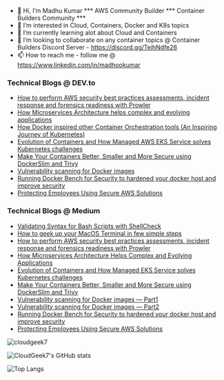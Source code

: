 - 👋 Hi, I’m Madhu Kumar *** AWS Community Builder *** Container Builders Community ***
- 👀 I’m interested in Cloud, Containers, Docker and K8s topics
- 🌱 I’m currently learning alot about Cloud and Containers
- 💞️ I’m looking to collaborate on any container topics @ Container Builders Discord Server - https://discord.gg/TejhNdfe26
- 📫 How to reach me - follow me @ https://www.linkedin.com/in/madhookumar

<!---
cloudgeek7/cloudgeek7 is a ✨ special ✨ repository because its `README.md` (this file) appears on your GitHub profile.
You can click the Preview link to take a look at your changes.
--->

### Technical Blogs @ DEV.to
<!-- BLOG-POST-LIST:START -->
- [How to perform AWS security best practices assessments, incident response and forensics readiness with Prowler](https://dev.to/aws-builders/how-to-perform-aws-security-best-practices-assessments-incident-response-and-forensics-readiness-with-prowler-14kc)
- [How Microservices Architecture helps complex and evolving applications](https://dev.to/docker/how-microservices-architecture-helps-complex-and-evolving-applications-5c5)
- [How Docker inspired other Container Orchestration tools (An Inspiring Journey of Kubernetes)](https://dev.to/docker/how-docker-inspired-other-container-orchestration-tools-an-inspiring-journey-of-kubernetes-4cil)
- [Evolution of Containers and How Managed AWS EKS Service solves Kubernetes challenges](https://dev.to/aws-builders/managed-eks-service-solves-kubernetes-challenges-387f)
- [Make Your Containers Better, Smaller and More Secure using DockerSlim and Trivy](https://dev.to/docker/make-your-containers-better-smaller-and-more-secure-using-dockerslim-1ai8)
- [Vulnerability scanning for Docker images](https://dev.to/docker/how-to-scan-vulnerabilities-for-docker-container-images-ip5)
- [Running Docker Bench for Security to hardened your docker host and improve security](https://dev.to/docker/automate-docker-security-audits-with-docker-bench-for-security-206g)
- [Protecting Employees Using Secure AWS Solutions](https://dev.to/aws-builders/protecting-employees-using-secure-aws-solutions-4el4)
<!-- BLOG-POST-LIST:END -->

### Technical Blogs @ Medium
<!-- BLOG-POST-LIST:START -->
- [Validating Syntax for Bash Scripts with ShellCheck](https://medium.com/@madhoo_kumar/validating-syntax-for-bash-scripts-with-shellcheck-d2778a3b6329)
- [How to geek up your MacOS Terminal in few simple steps](https://medium.com/@madhoo_kumar/how-to-geek-up-your-terminal-on-mac-a83513a7f552)
- [How to perform AWS security best practices assessments, incident response and forensics readiness with Prowler](https://medium.com/@madhoo_kumar/how-to-perform-aws-security-best-practices-assessments-incident-response-and-forensics-readiness-7f927ead8082)
- [How Microservices Architecture Helps Complex and Evolving Applications](https://experiencestack.co/how-microservices-architecture-helps-complex-and-evolving-applications-ecd58ac75fda)
- [Evolution of Containers and How Managed EKS Service solves Kubernetes challenges](https://systemweakness.com/managed-eks-service-solves-kubernetes-challenges-792b73b55ed5)
- [Make Your Containers Better, Smaller and More Secure using DockerSlim and Trivy](https://systemweakness.com/make-your-containers-better-smaller-and-more-secure-using-dockerslim-82a1ee6fcb96)
- [Vulnerability scanning for Docker images — Part1](https://systemweakness.com/how-to-scan-vulnerabilities-for-docker-container-images-part1-d50b4c233245)
- [Vulnerability scanning for Docker images — Part2](https://systemweakness.com/how-to-scan-vulnerabilities-for-docker-container-images-part2-3e907dd0f66e)
- [Running Docker Bench for Security to hardened your docker host and improve security](https://systemweakness.com/automate-docker-security-audits-with-docker-bench-for-security-76b509cd7bb1)
- [Protecting Employees Using Secure AWS Solutions](https://medium.com/@madhoo_kumar/protecting-employees-using-secure-aws-solutions-6635322bf6f8)
<!-- BLOG-POST-LIST:END -->
<p align="left"> <img src="https://komarev.com/ghpvc/?username=cloudgeek7&label=Profile%20views&color=0e75b6&style=flat" alt="cloudgeek7" /> </p>

![CloudGeek7's GitHub stats](https://github-readme-stats.vercel.app/api?username=cloudgeek7&show_icons=true)

![Top Langs](https://github-readme-stats.vercel.app/api/top-langs/?username=cloudgeek7&layout=compact)
